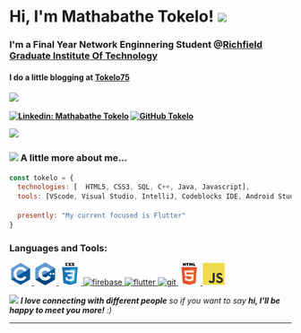 <h1> Hi, I'm Mathabathe Tokelo! <img src="https://media.giphy.com/media/ZVik7pBtu9dNS/giphy.gif" width="77"></h1>
<h3>I'm a Final Year Network Enginnering Student @<a href="http://www.richfield.ac.za/">Richfield Graduate Institute Of Technology</a> </h3>
<h4> I do a little blogging at <a href="https://hashnode.com/@Tokelo75">Tokelo75</a><h4> <img src="https://media.giphy.com/media/WUlplcMpOCEmTGBtBW/giphy.gif" width="70"> 
</em>


[![Linkedin: Mathabathe Tokelo](https://img.shields.io/badge/-MathabatheTokelo-blue?style=flatsquare&logo=Linkedin&logoColor=white&link=https://za.linkedin.com/in/tokelo-mathabathe-a1a0381ba)](https://za.linkedin.com/in/tokelo-mathabathe-a1a0381ba)
[![GitHub Tokelo](https://img.shields.io/github/followers/MathabatheTokelo?label=follow&style=social)](https://github.com/MathabatheTokelo/)


<img src="https://miro.medium.com/max/680/1*IRGHmiGsa16stedQvIaZfw.gif" width="750"> 

### <img src="https://media.giphy.com/media/VgCDAzcKvsR6OM0uWg/giphy.gif" width="70"> A little more about me...  

```javascript
const tokelo = {
  technologies: [  HTML5, CSS3, SQL, C++, Java, Javascript],
  tools: [VScode, Visual Studio, IntelliJ, Codeblocks IDE, Android Studio],
                        
  presently: "My current focused is Flutter"
}
```
<h3 align="left">Languages and Tools:</h3>
<p align="left"> <a href="https://www.cprogramming.com/" target="_blank" rel="noreferrer"> <img src="https://raw.githubusercontent.com/devicons/devicon/master/icons/c/c-original.svg" alt="c" width="40" height="40"/> </a> <a href="https://www.w3schools.com/cpp/" target="_blank" rel="noreferrer"> <img src="https://raw.githubusercontent.com/devicons/devicon/master/icons/cplusplus/cplusplus-original.svg" alt="cplusplus" width="40" height="40"/> </a> <a href="https://www.w3schools.com/css/" target="_blank" rel="noreferrer"> <img src="https://raw.githubusercontent.com/devicons/devicon/master/icons/css3/css3-original-wordmark.svg" alt="css3" width="40" height="40"/> </a> <a href="https://firebase.google.com/" target="_blank" rel="noreferrer"> <img src="https://www.vectorlogo.zone/logos/firebase/firebase-icon.svg" alt="firebase" width="40" height="40"/> </a> <a href="https://flutter.dev" target="_blank" rel="noreferrer"> <img src="https://www.vectorlogo.zone/logos/flutterio/flutterio-icon.svg" alt="flutter" width="40" height="40"/> </a> <a href="https://git-scm.com/" target="_blank" rel="noreferrer"> <img src="https://www.vectorlogo.zone/logos/git-scm/git-scm-icon.svg" alt="git" width="40" height="40"/> </a> <a href="https://www.w3.org/html/" target="_blank" rel="noreferrer"> <img src="https://raw.githubusercontent.com/devicons/devicon/master/icons/html5/html5-original-wordmark.svg" alt="html5" width="40" height="40"/> </a> <a href="https://developer.mozilla.org/en-US/docs/Web/JavaScript" target="_blank" rel="noreferrer"> <img src="https://raw.githubusercontent.com/devicons/devicon/master/icons/javascript/javascript-original.svg" alt="javascript" width="40" height="40"/> </a> </p>

<img src="https://media.giphy.com/media/LnQjpWaON8nhr21vNW/giphy.gif" width="160"> <em><b>I love connecting with different people</b> so if you want to say <b>hi, I'll be happy to meet you more!</b> :)</em>

---

<!---
finish it off
MathabatheTokelo/MathabatheTokelo is a ✨ special ✨ repository because its `README.md` (this file) appears on your GitHub profile.
You can click the Preview link to take a look at your changes.
--->
